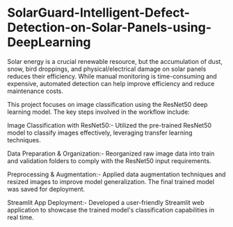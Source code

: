# SolarGuard-Intelligent-Defect-Detection-on-Solar-Panels-using-DeepLearning
Solar energy is a crucial renewable resource, but the accumulation of dust, snow, bird droppings, and physical/electrical damage on solar panels reduces their efficiency. While manual monitoring is time-consuming and expensive, automated detection can help improve efficiency and reduce maintenance costs.

This project focuses on image classification using the ResNet50 deep learning model. The key steps involved in the workflow include:

Image Classification with ResNet50:-
  Utilized the pre-trained ResNet50 model to classify images effectively, leveraging transfer learning techniques.

Data Preparation & Organization:-
  Reorganized raw image data into train and validation folders to comply with the ResNet50 input requirements.

Preprocessing & Augmentation:-
  Applied data augmentation techniques and resized images to improve model generalization. The final trained model was saved for deployment.

Streamlit App Deployment:-
  Developed a user-friendly Streamlit web application to showcase the trained model's classification capabilities in real time.
